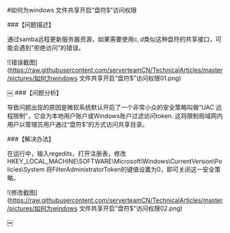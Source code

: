 #如何为windows 文件共享开启”盘符$”访问权限  

###【问题描述】  

通过samba远程更新服务器资源，如果需要使用c$, d$类似这种盘符的共享接口，可能会遇到“拒绝访问”的错误。  


![错误截图](https://raw.githubusercontent.com/serverteamCN/TechnicalArticles/master/pictures/如何为windows 文件共享开启”盘符$”访问权限01.png)  
  
￼
###【问题分析】  

导致问题出现的原因是微软系统默认开启了一个非常小众的安全策略叫做“UAC 远程限制”，它会为本地用户账户或Windows账户过滤访问token. 这将限制局域网内用户以管理员用户通过“盘符$”的方式访问共享目录。  


###【解决办法】  

在运行中，输入regedits，打开注册表，修改HKEY_LOCAL_MACHINE\SOFTWARE\Microsoft\Windows\CurrentVersion\Policies\System
将FilterAdministratorToken的键值设置为0，即可关闭这一安全策略。  


![修改截图](https://raw.githubusercontent.com/serverteamCN/TechnicalArticles/master/pictures/如何为windows 文件共享开启”盘符$”访问权限02.png)   

￼
